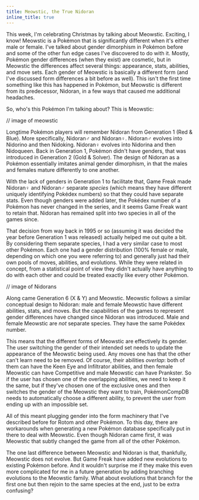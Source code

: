 ```yaml
---
title: Meowstic, the True Nidoran
inline_title: true
---
```


This week, I'm celebrating Christmas by talking about Meowstic. Exciting, I know! Meowstic is a Pokémon that is significantly different when it's either male or female. I've talked about gender dimorphism in Pokémon before and some of the other fun edge cases I've discovered to do with it. Mostly, Pokémon gender differences (when they exist) are cosmetic, but in Meowstic the differences affect several things: appearance, stats, abilities, and move sets. Each gender of Meowstic is basically a different form (and I've discussed form differences a bit before as well). This isn't the first time something like this has happened in Pokémon, but Meowstic is different from its predecessor, Nidoran, in a few ways that caused me additional headaches.

So, who's this Pokémon I'm talking about? This is Meowstic:

// image of meowstic

Longtime Pokémon players will remember Nidoran from Generation 1 (Red & Blue). More specifically, Nidoran♂ and Nidoran♀. Nidoran♂ evolves into Nidorino and then Nidoking. Nidoran♀ evolves into Nidorina and then Nidoqueen. Back in Generation 1, Pokémon didn't have genders, that was introduced in Generation 2 (Gold & Solver). The design of Nidoran as a Pokémon essentially imitates animal gender dimorphism, in that the males and females mature differently to one another.

With the lack of genders in Generation 1 to facilitate that, Game Freak made Nidoran♀ and Nidoran♂ separate *species* (which means they have different uniquely identifying Pokédex numbers) so that they could have separate stats. Even though genders were added later, the Pokédex number of a Pokémon has never changed in the series, and it seems Game Freak want to retain that. Nidoran has remained split into two species in all of the games since.

That decision from way back in 1995 or so (assuming it was decided the year before Generation 1 was released) actually helped me out quite a bit. By considering them separate species, I had a very similar case to most other Pokémon. Each one had a gender distribution (100% female or male, depending on which one you were referring to) and generally just had their own pools of moves, abilities, and evolutions. While they were related in concept, from a statistical point of view they didn't actually have anything to do with each other and could be treated exactly like every other Pokémon.

// image of Nidorans

Along came Generation 6 (X & Y) and Meowstic. Meowstic follows a similar conceptual design to Nidoran: male and female Meowstic have different abilities, stats, and moves. But the capabilities of the games to represent gender differences have changed since Nidoran was introduced. Male and female Meowstic are *not* separate species. They have the same Pokédex number.

This means that the different forms of Meowstic are effectively its gender. The user switching the gender of their intended set needs to update the appearance of the Meowstic being used. Any moves one has that the other can't learn need to be removed. Of course, their abilities *overlap*: both of them can have the Keen Eye and Infiltrator abilities, and then female Meowstic can have Competitive and male Meowstic can have Prankster. So if the user has chosen one of the overlapping abilities, we need to keep it the same, but if they've chosen one of the exclusive ones and then switches the gender of the Meowstic they want to train, PokémonCompDB needs to automatically choose a different ability, to prevent the user from ending up with an impossible set.

All of this meant plugging gender into the form machinery that I've described before for Rotom and other Pokémon. To this day, there are workarounds when generating a new Pokémon database specifically put in there to deal with Meowstic. Even though Nidoran came first, it was Meowstic that subtly changed the game from all of the other Pokémon.

The one last difference between Meowstic and Nidoran is that, thankfully, Meowstic does not evolve. But Game Freak have added new evolutions to existing Pokémon before. And it wouldn't surprise me if they make this even more complicated for me in a future generation by adding branching evolutions to the Meowstic family. What about evolutions that branch for the first one but then rejoin to the same species at the end, just to be extra confusing?
